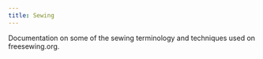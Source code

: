 ```yaml
---
title: Sewing
---
```


Documentation on some of the sewing terminology and techniques used on freesewing.org.